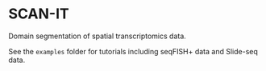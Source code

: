 # SCAN-IT
Domain segmentation of spatial transcriptomics data.

See the `examples` folder for tutorials including seqFISH+ data and Slide-seq data.
